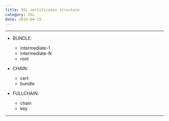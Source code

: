 ```yaml
---
title: SSL certificates structure
category: SSL
date: 2019-04-15
---
```


-----

* BUNDLE:
  * intermediate-1
  * intermediate-N
  * root

* CHAIN:
  * cert
  * bundle

* FULLCHAIN:
  *	chain
  * key

-----